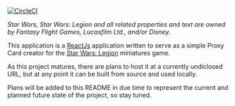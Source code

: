 [![CircleCI](https://circleci.com/gh/offbrand-softworks/swlegion-proxy-creator/tree/dev.svg?style=svg)](https://circleci.com/gh/offbrand-softworks/swlegion-proxy-creator/tree/dev)

_Star Wars, Star Wars: Legion and all related properties and text are owned by Fantasy Flight Games, Lucasfilm Ltd., and/or Disney._

This application is a [ReactJs][2] application written to serve as a simple Proxy Card creator for the [Star Wars: Legion][1] miniatures game.

As this project matures, there are plans to host it at a currently undiclosed URL, but at any point it can be built from source and used locally.

Plans will be added to this README in due time to represent the current and planned future state of the project, so stay tuned.

[1]: https://www.fantasyflightgames.com/en/products/star-wars-legion/
[2]: https://reactjs.org/